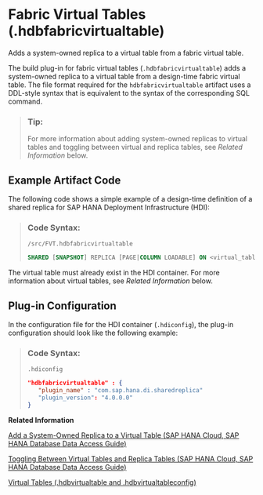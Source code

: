 <!-- loio001965588c394dadb02ee999c0d0cda7 -->

# Fabric Virtual Tables \(.hdbfabricvirtualtable\)

Adds a system-owned replica to a virtual table from a fabric virtual table.



The build plug-in for fabric virtual tables \(`.hdbfabricvirtualtable`\) adds a system-owned replica to a virtual table from a design-time fabric virtual table. The file format required for the `hdbfabricvirtualtable` artifact uses a DDL-style syntax that is equivalent to the syntax of the corresponding SQL command.

> ### Tip:  
> For more information about adding system-owned replicas to virtual tables and toggling between virtual and replica tables, see *Related Information* below.



## Example Artifact Code

The following code shows a simple example of a design-time definition of a shared replica for SAP HANA Deployment Infrastructure \(HDI\):

> ### Code Syntax:  
> `/src/FVT.hdbfabricvirtualtable`
> 
> ```sql
> SHARED [SNAPSHOT] REPLICA [PAGE|COLUMN LOADABLE] ON <virtual_table_name>
> ```

The virtual table must already exist in the HDI container. For more information about virtual tables, see *Related Information* below.



## Plug-in Configuration

In the configuration file for the HDI container \(`.hdiconfig`\), the plug-in configuration should look like the following example:

> ### Code Syntax:  
> `.hdiconfig`
> 
> ```json
> "hdbfabricvirtualtable" : {
>    "plugin_name" : "com.sap.hana.di.sharedreplica"
>    "plugin_version": "4.0.0.0" 
> }
> ```

**Related Information**  


[Add a System-Owned Replica to a Virtual Table \(SAP HANA Cloud, SAP HANA Database Data Access Guide\)](https://help.sap.com/docs/hana-cloud-database/b6c0184b46cc424b9bcce8e6aae02f97/c15dd3de0e3c47b8912cb9376ef09de6.html)

[Toggling Between Virtual Tables and Replica Tables \(SAP HANA Cloud, SAP HANA Database Data Access Guide\)](https://help.sap.com/docs/HANA_CLOUD_DATABASE/b6c0184b46cc424b9bcce8e6aae02f97/f439a3c189674d82b9276c41b7a2e6ab.html)

[Virtual Tables \(.hdbvirtualtable and .hdbvirtualtableconfig\)](virtual-tables-hdbvirtualtable-and-hdbvirtualtableconfig-0819114.md "Transform a design-time virtual table resource into a virtual table database object.")

